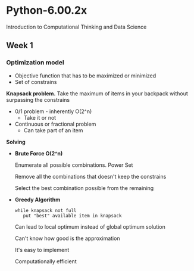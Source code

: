 # Python-6.00.2x
Introduction to Computational Thinking and Data Science

## Week 1
### Optimization model
- Objective function that has to be maximized or minimized
- Set of constrains

**Knapsack problem.** Take the maximum of items in your backpack without surpassing the constrains
* 0/1 problem - inherently O(2^n)
    * Take it or not
* Continuous or fractional problem
    * Can take part of an item

**Solving**
* **Brute Force O(2^n)**

    Enumerate all possible combinations. Power Set
    
    Remove all the combinations that doesn't keep the constrains
    
    Select the best combination possible from the remaining
    
* **Greedy Algorithm**
    ```
    while knapsack not full
       put "best" available item in knapsack
    ```
    Can lead to local optimum instead of global optimum solution
    
    Can't know how good is the approximation
    
    It's easy to implement

    Computationally efficient
